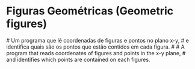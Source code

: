 ﻿# Figuras Geométricas (Geometric figures)
﻿# Um programa que lê coordenadas de figuras e pontos no plano x-y,
﻿# e identifica quais são os pontos que estão contidos em cada figura.
﻿#
﻿# A program that reads coordenates of figures and points in the x-y plane,
﻿# and identifies which points are contained on each figures.
